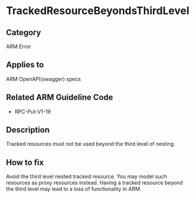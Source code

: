 # TrackedResourceBeyondsThirdLevel

## Category

ARM Error

## Applies to

ARM OpenAPI(swagger) specs

## Related ARM Guideline Code

- RPC-Put-V1-19

## Description

Tracked resources must not be used beyond the third level of nesting.

## How to fix

Avoid the third level nested tracked resource. You may model such resources as proxy resources instead. Having a tracked resource beyond the third level may lead to a loss of functionality in ARM.
